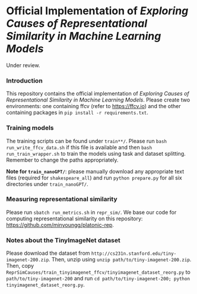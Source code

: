 # Official Implementation of *Exploring Causes of Representational Similarity in Machine Learning Models*
Under review.

### Introduction
This repository contains the official implementation of *Exploring Causes of Representational Similarity in Machine Learning Models*. Please create two environments: one containing ffcv (refer to https://ffcv.io) and the other containing packages in `pip install -r requirements.txt`. 

### Training models
The training scripts can be found under `train**/`. Please run `bash run_write_ffcv_data.sh` if this file is available and then `bash run_train_wrapper.sh` to train the models using task and dataset splitting. Remember to change the paths appropriately. 

**Note for `train_nanoGPT/`**: please manually download any appropriate text files (required for `shakespeare_all`) and run `python prepare.py` for all six directories under `train_nanoGPT/`. 

### Measuring representational similarity
Please run `sbatch run_metrics.sh` in `repr_sim/`. We base our code for computing representational similarity on this repository: https://github.com/minyoungg/platonic-rep. 

### Notes about the TinyImageNet dataset
Please download the dataset from `http://cs231n.stanford.edu/tiny-imagenet-200.zip`. Then, unzip using `unzip path/to/tiny-imagenet-200.zip`. Then, copy `ReprSimCauses/train_tinyimagenet_ffcv/tinyimagenet_dataset_reorg.py` to `path/to/tiny-imagenet-200` and run `cd path/to/tiny-imagenet-200; python tinyimagenet_dataset_reorg.py`. 
